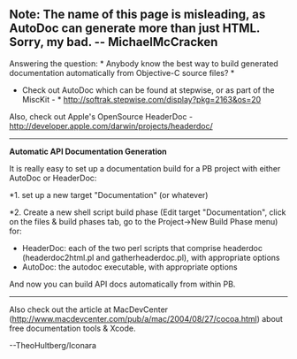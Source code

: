 **Note:** The name of this page is misleading, as AutoDoc can generate more than just HTML. Sorry, my bad. -- MichaelMcCracken
----
Answering the question: * Anybody know the best way to build generated documentation automatically from Objective-C source files? *  

* Check out AutoDoc which can be found at stepwise, or as part of the MiscKit - * http://softrak.stepwise.com/display?pkg=2163&os=20

Also, check out Apple's OpenSource HeaderDoc - http://developer.apple.com/darwin/projects/headerdoc/

----

**Automatic API Documentation Generation** 

It is really easy to set up a documentation build for a PB project with either AutoDoc or HeaderDoc: 


*1. set up a new target "Documentation" (or whatever) 

*2. Create a new shell script build phase (Edit target "Documentation", click on the files & build phases tab, go to the Project->New Build Phase menu) for:
 * HeaderDoc: each of the two perl scripts that comprise headerdoc (headerdoc2html.pl and gatherheaderdoc.pl), with appropriate options
* AutoDoc: the autodoc executable, with appropriate options


And now you can build API docs automatically from within PB.

----

Also check out the article at MacDevCenter (http://www.macdevcenter.com/pub/a/mac/2004/08/27/cocoa.html) about free documentation tools & Xcode.

--TheoHultberg/Iconara
